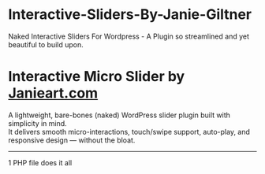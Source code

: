 # Interactive-Sliders-By-Janie-Giltner
Naked Interactive Sliders For Wordpress - A Plugin so streamlined and yet beautiful to build upon.
# Interactive Micro Slider by [Janieart.com](https://Janieart.com)

A lightweight, bare-bones (naked) WordPress slider plugin built with simplicity in mind.  
It delivers smooth micro-interactions, touch/swipe support, auto-play, and responsive design — without the bloat.

---
1 PHP file does it all

